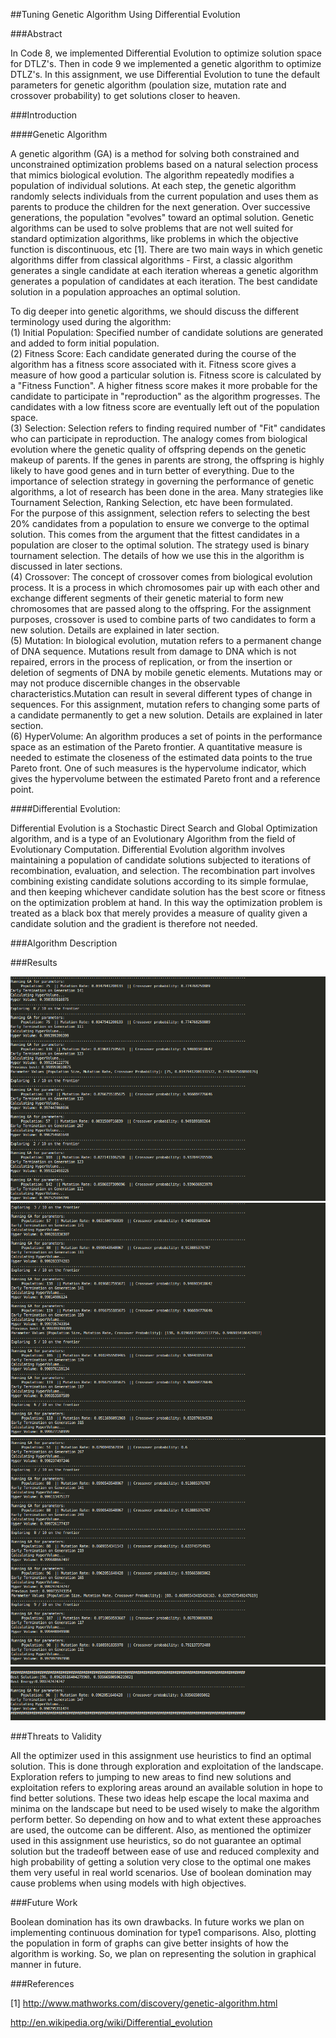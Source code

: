 ##Tuning Genetic Algorithm Using Differential Evolution

###Abstract

In Code 8, we implemented Differential Evolution to optimize solution space for DTLZ's. Then in code 9 we implemented a genetic algorithm to optimize DTLZ's. In this assignment, we use Differential Evolution to tune the default parameters for genetic algorithm (poulation size, mutation rate and crossover probability) to get solutions closer to heaven. 

###Introduction

####Genetic Algorithm

A genetic algorithm (GA) is a method for solving both constrained and unconstrained optimization problems based on a natural selection process that mimics biological evolution. The algorithm repeatedly modifies a population of individual solutions. At each step, the genetic algorithm randomly selects individuals from the current population and uses them as parents to produce the children for the next generation. Over successive generations, the population "evolves" toward an optimal solution. Genetic algorithms can be used to solve problems that are not well suited for standard optimization algorithms, like problems in which the objective function is discontinuous, etc [1]. There are two main ways in which genetic algorithms differ from classical algorithms - First, a classic algorithm generates a single candidate at each iteration whereas a genetic algorithm generates a population of candidates at each iteration. The best candidate solution in a population approaches an optimal solution.  

To dig deeper into genetic algorithms, we should discuss the different terminology used during the algorithm:  
(1) Initial Population: Specified number of candidate solutions are generated and added to form initial population.   
(2) Fitness Score: Each candidate generated during the course of the algorithm has a fitness score associated with it. Fitness score gives a measure of how good a particular solution is. Fitness score is calculated by a "Fitness Function". A higher fitness score makes it more probable for the candidate to participate in "reproduction" as the algorithm progresses. The candidates with a low fitness score are eventually left out of the population space.  
(3) Selection: Selection refers to finding required number of "Fit" candidates who can participate in reproduction. The analogy comes from biological evolution where the genetic quality of offspring depends on the genetic makeup of parents. If the genes in parents are strong, the offspring is highly likely to have good genes and in turn better of everything.  Due to the importance of selection strategy in governing the performance of genetic algorithms, a lot of research has been done in the area. Many strategies like Tournament Selection, Ranking Selection, etc have been formulated.   
For the purpose of this assignment, selection refers to selecting the best 20% candidates from a population to ensure we converge to the optimal solution. This comes from the argument that the fittest candidates in a population are closer to the optimal solution. The strategy used is binary tournament selection. The details of how we use this in the algorithm is discussed in later sections.  
(4) Crossover: The concept of crossover comes from biological evolution process. It is a process in which chromosomes pair up with each other and exchange different segments of their genetic material to form new chromosomes that are passed along to the offspring. For the assignment purposes, crossover is used to combine parts of two candidates to form a new solution. Details are explained in later section.  
(5) Mutation: In biological evolution, mutation refers to a permanent change of DNA sequence. Mutations result from damage to DNA which is not repaired, errors in the process of replication, or from the insertion or deletion of segments of DNA by mobile genetic elements. Mutations may or may not produce discernible changes in the observable characteristics.Mutation can result in several different types of change in sequences. For this assignment, mutation refers to changing some parts of a candidate permanently to get a new solution. Details are explained in later section.  
(6) HyperVolume: An algorithm produces a set of points in the performance space as an estimation of the Pareto frontier. A quantitative measure is needed to estimate the closeness of the estimated data points to the true Pareto front. One of such measures is the hypervolume indicator, which gives the hypervolume between the estimated Pareto front and a reference point.

####Differential Evolution:

Differential Evolution is a Stochastic Direct Search and Global Optimization algorithm, and is a type of an Evolutionary Algorithm from the field of Evolutionary Computation. Differential Evolution algorithm involves maintaining a population of candidate solutions subjected to iterations of recombination, evaluation, and selection. The recombination part involves combining existing candidate solutions according to its simple formulae, and then keeping whichever candidate solution has the best score or fitness on the optimization problem at hand. In this way the optimization problem is treated as a black box that merely provides a measure of quality given a candidate solution and the gradient is therefore not needed.

###Algorithm Description



###Results

<img src="/imgs/code10_1.png">
<img src="/imgs/code10_2.png">
<img src="/imgs/code10_3.png">
<img src="/imgs/code10_4.png">

###Threats to Validity

All the optimizer used in this assignment use heuristics to find an optimal solution. This is done through exploration and exploitation of the landscape. Exploration refers to jumping to new areas to find new solutions and exploitation refers to exploring areas around an available solution in hope to find better solutions. These two ideas help escape the local maxima and minima on the landscape but need to be used wisely to make the algorithm perform better. So depending on how and to what extent these approaches are used, the outcome can be different. Also, as mentioned the optimizer used in this assignment use heuristics, so do not guarantee an optimal solution but the tradeoff between ease of use and reduced complexity and high probability of getting a solution very close to the optimal one makes them very useful in real world scenarios. Use of boolean domination may cause problems when using models with high objectives.

###Future Work

Boolean domination has its own drawbacks. In future works we plan on implementing continuous domination for type1 comparisons. Also, plotting the population in form of graphs can give better insights of how the algorithm is working. So, we plan on representing the solution in graphical manner in future.

###References

[1] http://www.mathworks.com/discovery/genetic-algorithm.html

http://en.wikipedia.org/wiki/Differential_evolution
